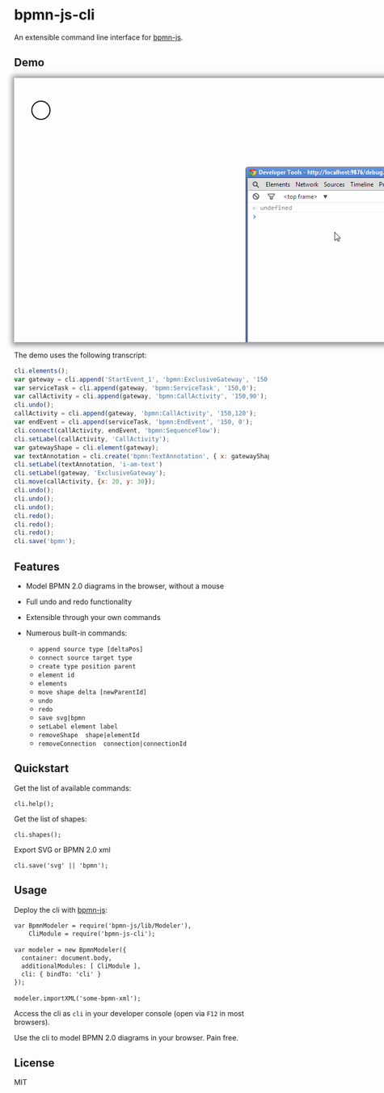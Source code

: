 # bpmn-js-cli

An extensible command line interface for [bpmn-js](https://github.com/bpmn-io/bpmn-js).


## Demo

<img src="https://raw.githubusercontent.com/Nikku/bpmn-js-cli/master/docs/modeling-cli.gif" style="max-width: 800px; box-shadow: 1px 1px 10px 5px rgba(143,143,143,1);" />

The demo uses the following transcript:

```javascript
cli.elements();
var gateway = cli.append('StartEvent_1', 'bpmn:ExclusiveGateway', '150,0');
var serviceTask = cli.append(gateway, 'bpmn:ServiceTask', '150,0');
var callActivity = cli.append(gateway, 'bpmn:CallActivity', '150,90');
cli.undo();
callActivity = cli.append(gateway, 'bpmn:CallActivity', '150,120');
var endEvent = cli.append(serviceTask, 'bpmn:EndEvent', '150, 0');
cli.connect(callActivity, endEvent, 'bpmn:SequenceFlow');
cli.setLabel(callActivity, 'CallActivity');
var gatewayShape = cli.element(gateway);
var textAnnotation = cli.create('bpmn:TextAnnotation', { x: gatewayShape.x - 50, y: gatewayShape.y + 150 }, gatewayShape.parent);
cli.setLabel(textAnnotation, 'i-am-text')
cli.setLabel(gateway, 'ExclusiveGateway');
cli.move(callActivity, {x: 20, y: 30});
cli.undo();
cli.undo();
cli.undo();
cli.redo();
cli.redo();
cli.redo();
cli.save('bpmn');
```


## Features

* Model BPMN 2.0 diagrams in the browser, without a mouse
* Full undo and redo functionality
* Extensible through your own commands
* Numerous built-in commands:

   * `append source type [deltaPos]`
   * `connect source target type`
   * `create type position parent`
   * `element id`
   * `elements`
   * `move shape delta [newParentId]`
   * `undo`
   * `redo`
   * `save svg|bpmn`
   * `setLabel element label`
   * `removeShape  shape|elementId`
   * `removeConnection  connection|connectionId`


## Quickstart

Get the list of available commands:

```
cli.help();
```

Get the list of shapes:

```
cli.shapes();
```

Export SVG or BPMN 2.0 xml

```
cli.save('svg' || 'bpmn');
```


## Usage

Deploy the cli with [bpmn-js](https://github.com/bpmn-io/bpmn-js):

```
var BpmnModeler = require('bpmn-js/lib/Modeler'),
    CliModule = require('bpmn-js-cli');

var modeler = new BpmnModeler({
  container: document.body,
  additionalModules: [ CliModule ],
  cli: { bindTo: 'cli' }
});

modeler.importXML('some-bpmn-xml');
```

Access the cli as `cli` in your developer console (open via `F12` in most browsers).

Use the cli to model BPMN 2.0 diagrams in your browser. Pain free.


## License

MIT
